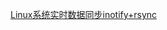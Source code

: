 [  Linux系统实时数据同步inotify+rsync   ](https://zhuanlan.zhihu.com/p/618740623?utm_psn=1787195428103614464)